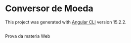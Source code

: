 # Conversor de Moeda

This project was generated with [Angular CLI](https://github.com/angular/angular-cli) version 15.2.2.

## 
Prova da materia Web
